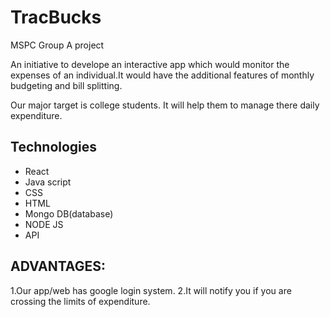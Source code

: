 # TracBucks
MSPC Group A project

An initiative to develope an interactive app which would monitor the expenses of an individual.It would have the additional features of 
monthly budgeting and bill splitting.


Our major target is college students. It will help them to manage there daily expenditure.

## Technologies
- React 
- Java script
- CSS
- HTML 
- Mongo DB(database)
- NODE JS
- API 
## ADVANTAGES:
1.Our app/web has google login system.
2.It will notify you if you are crossing the limits of expenditure.
